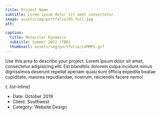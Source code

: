 ```yaml
---
title: Project Name
subtitle: Lorem ipsum dolor sit amet consectetur.
image: assets/img/portfolio/05-full.jpg
alt: 

caption:
  title: Molecular Dynamics
  subtitle: Summer 2022 (TBD)
  thumbnail: assets/img/portfolio/LAMMPS.gif
---
```

Use this area to describe your project. Lorem ipsum dolor sit amet, consectetur adipisicing elit. Est blanditiis dolorem culpa incidunt minus dignissimos deserunt repellat aperiam quasi sunt officia expedita beatae cupiditate, maiores repudiandae, nostrum, reiciendis facere nemo!

{:.list-inline}
- Date: October 2019
- Client: Southwest
- Category: Website Design

